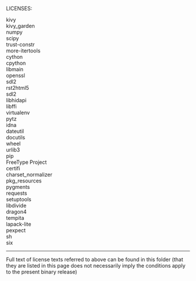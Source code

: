 LICENSES:  
  
kivy  
kivy_garden  
numpy  
scipy  
trust-constr  
more-itertools  
cython  
cpython  
libmain  
openssl  
sdl2  
rst2html5  
sdl2  
libhidapi  
libffi  
virtualenv  
pytz  
idna  
dateutil  
docutils  
wheel  
urlib3  
pip  
FreeType Project  
certifi  
charset_normalizer  
pkg_resources  
pygments  
requests  
setuptools  
libdivide  
dragon4  
tempita  
lapack-lite  
pexpect  
sh  
six  
  
_______________________________________________________________________________________  
Full text of license texts referred to above can be found in this folder (that they are
listed in this page does not necessarily imply the conditions apply to the
present binary release)